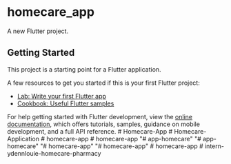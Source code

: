 # homecare_app

A new Flutter project.

## Getting Started

This project is a starting point for a Flutter application.

A few resources to get you started if this is your first Flutter project:

- [Lab: Write your first Flutter app](https://docs.flutter.dev/get-started/codelab)
- [Cookbook: Useful Flutter samples](https://docs.flutter.dev/cookbook)

For help getting started with Flutter development, view the
[online documentation](https://docs.flutter.dev/), which offers tutorials,
samples, guidance on mobile development, and a full API reference.
#   H o m e c a r e - A p p  
 #   H o m e c a r e - A p p l i c a t i o n  
 #   h o m e c a r e - a p p  
 #   h o m e c a r e - a p p  
 "# app-homecare" 
"# app-homecare" 
"# homecare-app" 
"# homecare-app" 
#   h o m e c a r e - a p p  
 #   i n t e r n - y d e n n l o u i e - h o m e c a r e - p h a r m a c y  
 